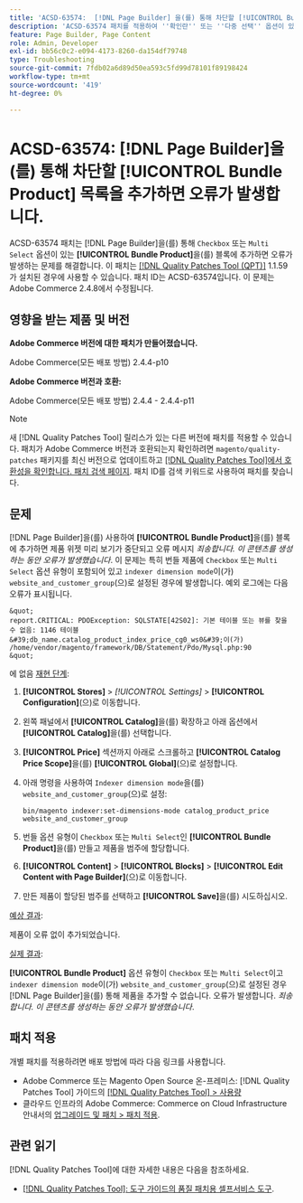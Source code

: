 ```yaml
---
title: 'ACSD-63574:  [!DNL Page Builder] 을(를) 통해 차단할 [!UICONTROL Bundle Product] 목록을 추가하면 오류가 발생합니다.'
description: 'ACSD-63574 패치를 적용하여 ''확인란'' 또는 ''다중 선택'' 옵션이 있는 **[!UICONTROL Bundle Product]**을(를) 통해 블록에 추가하면 오류가 발생하는 Adobe Commerce 문제를 해결합니다. [!DNL Page Builder] '
feature: Page Builder, Page Content
role: Admin, Developer
exl-id: bb56c0c2-e094-4173-8260-da154df79748
type: Troubleshooting
source-git-commit: 7fdb02a6d89d50ea593c5fd99d78101f89198424
workflow-type: tm+mt
source-wordcount: '419'
ht-degree: 0%

---
```


# ACSD-63574: [!DNL Page Builder]을(를) 통해 차단할 [!UICONTROL Bundle Product] 목록을 추가하면 오류가 발생합니다.

ACSD-63574 패치는 [!DNL Page Builder]을(를) 통해 `Checkbox` 또는 `Multi Select` 옵션이 있는 **[!UICONTROL Bundle Product]**&#x200B;을(를) 블록에 추가하면 오류가 발생하는 문제를 해결합니다. 이 패치는 [[!DNL Quality Patches Tool (QPT)]](/help/tools/quality-patches-tool/quality-patches-tool-to-self-serve-quality-patches.md) 1.1.59가 설치된 경우에 사용할 수 있습니다. 패치 ID는 ACSD-63574입니다. 이 문제는 Adobe Commerce 2.4.8에서 수정됩니다.

## 영향을 받는 제품 및 버전

**Adobe Commerce 버전에 대한 패치가 만들어졌습니다.**

Adobe Commerce(모든 배포 방법) 2.4.4-p10

**Adobe Commerce 버전과 호환:**

Adobe Commerce(모든 배포 방법) 2.4.4 - 2.4.4-p11

>[!NOTE]
>
>새 [!DNL Quality Patches Tool] 릴리스가 있는 다른 버전에 패치를 적용할 수 있습니다. 패치가 Adobe Commerce 버전과 호환되는지 확인하려면 `magento/quality-patches` 패키지를 최신 버전으로 업데이트하고 [[!DNL Quality Patches Tool]에서 호환성을 확인합니다. 패치 검색 페이지](https://experienceleague.adobe.com/tools/commerce-quality-patches/index.html). 패치 ID를 검색 키워드로 사용하여 패치를 찾습니다.

## 문제

[!DNL Page Builder]을(를) 사용하여 **[!UICONTROL Bundle Product]**&#x200B;을(를) 블록에 추가하면 제품 위젯 미리 보기가 중단되고 오류 메시지 *죄송합니다. 이 콘텐츠를 생성하는 동안 오류가 발생했습니다*. 이 문제는 특히 번들 제품에 `Checkbox` 또는 `Multi Select` 옵션 유형이 포함되어 있고 `indexer dimension mode`이(가) `website_and_customer_group`(으)로 설정된 경우에 발생합니다. 예외 로그에는 다음 오류가 표시됩니다.

    &quot;
    report.CRITICAL: PDOException: SQLSTATE[42S02]: 기본 테이블 또는 뷰를 찾을 수 없음: 1146 테이블 &#39;db_name.catalog_product_index_price_cg0_ws0&#39;이(가) /home/vendor/magento/framework/DB/Statement/Pdo/Mysql.php:90
    &quot;
에 없음
<u>재현 단계</u>:

1. **[!UICONTROL Stores]** > *[!UICONTROL Settings]* > **[!UICONTROL Configuration]**(으)로 이동합니다.
1. 왼쪽 패널에서 **[!UICONTROL Catalog]**&#x200B;을(를) 확장하고 아래 옵션에서 **[!UICONTROL Catalog]**&#x200B;을(를) 선택합니다.
1. **[!UICONTROL Price]** 섹션까지 아래로 스크롤하고 **[!UICONTROL Catalog Price Scope]**&#x200B;을(를) **[!UICONTROL Global]**(으)로 설정합니다.
1. 아래 명령을 사용하여 `Indexer dimension mode`을(를) `website_and_customer_group`(으)로 설정:

   `bin/magento indexer:set-dimensions-mode catalog_product_price website_and_customer_group`

1. 번들 옵션 유형이 `Checkbox` 또는 `Multi Select`인 **[!UICONTROL Bundle Product]**&#x200B;을(를) 만들고 제품을 범주에 할당합니다.
1. **[!UICONTROL Content]** > **[!UICONTROL Blocks]** > **[!UICONTROL Edit Content with Page Builder]**(으)로 이동합니다.
1. 만든 제품이 할당된 범주를 선택하고 **[!UICONTROL Save]**&#x200B;을(를) 시도하십시오.

<u>예상 결과</u>:

제품이 오류 없이 추가되었습니다.

<u>실제 결과</u>:

**[!UICONTROL Bundle Product]** 옵션 유형이 `Checkbox` 또는 `Multi Select`이고 `indexer dimension mode`이(가) `website_and_customer_group`(으)로 설정된 경우 [!DNL Page Builder]을(를) 통해 제품을 추가할 수 없습니다. 오류가 발생합니다. *죄송합니다. 이 콘텐츠를 생성하는 동안 오류가 발생했습니다*.


## 패치 적용

개별 패치를 적용하려면 배포 방법에 따라 다음 링크를 사용합니다.

* Adobe Commerce 또는 Magento Open Source 온-프레미스: [!DNL Quality Patches Tool] 가이드의 [[!DNL Quality Patches Tool] > 사용량](/help/tools/quality-patches-tool/usage.md)
* 클라우드 인프라의 Adobe Commerce: Commerce on Cloud Infrastructure 안내서의 [업그레이드 및 패치 > 패치 적용](https://experienceleague.adobe.com/docs/commerce-cloud-service/user-guide/develop/upgrade/apply-patches.html).


## 관련 읽기

[!DNL Quality Patches Tool]에 대한 자세한 내용은 다음을 참조하세요.

* [[!DNL Quality Patches Tool]: 도구 가이드의 품질 패치용 셀프서비스 도구](/help/tools/quality-patches-tool/quality-patches-tool-to-self-serve-quality-patches.md).
